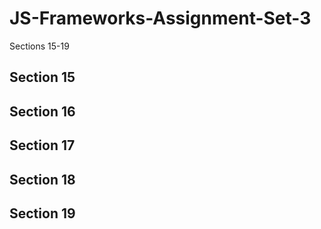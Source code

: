 # JS-Frameworks-Assignment-Set-3

Sections 15-19

## Section 15

## Section 16

## Section 17

## Section 18

## Section 19
